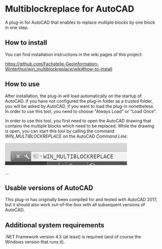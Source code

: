 # Multiblockreplace for AutoCAD
A plug-in for AutoCAD that enables to replace multiple blocks by one block in one step.

## How to install
You can find installation instructions in the wiki pages of this project:

https://github.com/Fachstelle-Geoinformation-Winterthur/win_multiblockreplace/wiki#how-to-install

## How to use
After installation, the plug-in will load automatically on the startup of AutoCAD. If you have not configured the plug-in folder as a trusted folder, you will be asked by AutoCAD, if you want to load the plug-in nonetheless. In order to use this tool, you need to choose "Always Load" or "Load Once".

In order to use this tool, you first need to open the AutoCAD drawing that contains the multiple blocks which need to be replaced. While the drawing is open, you can start this tool by calling the command _WIN_MULTIBLOCKREPLACE_ on the AutoCAD _Command Line_:

![Call win_multiblockreplace tool in AutoCAD](/assets/call_win_multiblockreplace.png)

...

## Usable versions of AutoCAD
This plug-in has originally been compiled for and tested with AutoCAD 2017, but it should also work out-of-the-box with all subsequent versions of AutoCAD.

## Additional system requirements
.NET Framework version 4.5 (at least) is required (and of course the Windows version that runs it).
